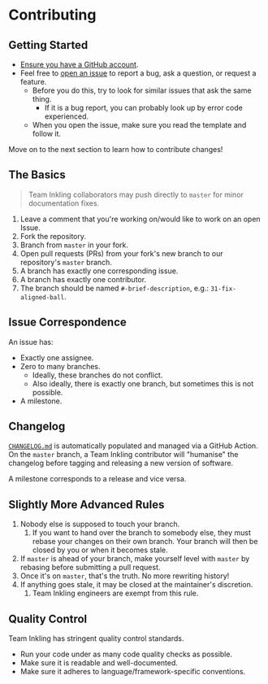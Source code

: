 # Contributing

## Getting Started

- [Ensure you have a GitHub account](https://github.com/join).
- Feel free to [open an issue](https://github.com/mas-cli/mas/issues/new) to report a bug, ask a question, or request a feature.
  - Before you do this, try to look for similar issues that ask the same thing.
    - If it is a bug report, you can probably look up by error code experienced.
  - When you open the issue, make sure you read the template and follow it.

Move on to the next section to learn how to contribute changes!

## The Basics

> Team Inkling collaborators may push directly to `master` for minor documentation fixes.

1. Leave a comment that you're working on/would like to work on an open Issue.
2. Fork the repository.
3. Branch from `master` in your fork.
4. Open pull requests (PRs) from your fork's new branch to our repository's `master` branch.
5. A branch has exactly one corresponding issue.
6. A branch has exactly one contributor.
7. The branch should be named `#-brief-description`, e.g.: `31-fix-aligned-ball`.

## Issue Correspondence

An issue has:

- Exactly one assignee.
- Zero to many branches.
  - Ideally, these branches do not conflict.
  - Also ideally, there is exactly one branch, but sometimes this is not possible.
- A milestone.

## Changelog

[`CHANGELOG.md`](http://changelog.md) is automatically populated and managed via a GitHub Action. On the `master` branch, a Team Inkling contributor will "humanise" the changelog before tagging and releasing a new version of software.

A milestone corresponds to a release and vice versa.

## Slightly More Advanced Rules

1. Nobody else is supposed to touch your branch.
    1. If you want to hand over the branch to somebody else, they must rebase your changes on their own branch. Your branch will then be closed by you or when it becomes stale.
2. If `master` is ahead of your branch, make yourself level with `master` by rebasing before submitting a pull request.
3. Once it's on `master`, that's the truth. No more rewriting history!
4. If anything goes stale, it may be closed at the maintainer's discretion.
    1. Team Inkling engineers are exempt from this rule.

## Quality Control

Team Inkling has stringent quality control standards.

- Run your code under as many code quality checks as possible.
- Make sure it is readable and well-documented.
- Make sure it adheres to language/framework-specific conventions.
